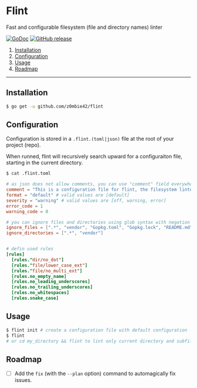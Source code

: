 # Flint

Fast and configurable filesystem (file and directory names) linter

[![GoDoc](https://godoc.org/github.com/z0mbie42/flint?status.svg)](https://godoc.org/github.com/z0mbie42/flint)
[![GitHub release](https://img.shields.io/github/release/z0mbie42/flint.svg)](https://github.com/z0mbie42/flint)

1. [Installation](#installation)
2. [Configuration](#configuration)
2. [Usage](#usage)
3. [Roadmap](#roadmap)

-------------------

## Installation

```bash
$ go get -u github.com/z0mbie42/flint
```



## Configuration

Configuration is stored in a `.flint.(toml|json)` file at the root of your project (repo).

When runned, flint will recursively search upward for a configuraiton file, starting in the current
directory.

```bash
$ cat .flint.toml
```

```toml
# as json does not allow comments, you can use "comment" field everywhere
comment = "This is a configuration file for flint, the filesystem linter. More information here: https://github.com/z0mbie42/flint"
format = "default" # valid values are [default]
severity = "warning" # valid values are [off, warning, error]
error_code = 1
warning_code = 0

# you can ignore files and directories using glob syntax with negation similar to .gitignore
ignore_files = [".*", "vendor", "Gopkg.toml", "Gopkg.lock", "README.md", "LICENSE"]
ignore_directories = [".*", "vendor"]


# defin used rules
[rules]
  [rules."dir/no_dot"]
  [rules."file/lower_case_ext"]
  [rules."file/no_multi_ext"]
  [rules.no_empty_name]
  [rules.no_leading_underscores]
  [rules.no_trailing_underscores]
  [rules.no_whitespaces]
  [rules.snake_case]
```



## Usage

```bash
$ flint init # create a configuration file with default configuration
$ flint
# or cd my_directory && flint to lint only current directory and subfiles
```


## Roadmap

- [ ] Add the `fix` (with the `--plan` option) command to automagically fix issues.
